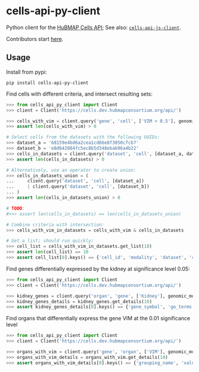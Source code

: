 # cells-api-py-client
Python client for the [HuBMAP Cells API](https://github.com/hubmapconsortium/cross_modality_query);
See also: [`cells-api-js-client`](https://github.com/hubmapconsortium/cells-api-js-client#readme).

Contributors start [here](https://github.com/hubmapconsortium/cells-api-py-client/blob/main/README-contrib.md#readme).

## Usage

Install from pypi:
```
pip install cells-api-py-client
```

Find cells with different criteria, and intersect resulting sets:
```python
>>> from cells_api_py_client import Client
>>> client = Client('https://cells.dev.hubmapconsortium.org/api/')

>>> cells_with_vim = client.query('gene', 'cell', ['VIM > 0.5'], genomic_modality='rna')
>>> assert len(cells_with_vim) > 0

# Select cells from the datasets with the following UUIDs:
>>> dataset_a = '68159e4bd6a2cea1cd66e8f3050cfcb7'
>>> dataset_b = 'e8d642084fc5ec8b5d348ebab96a4b22'
>>> cells_in_datasets = client.query('dataset', 'cell', [dataset_a, dataset_b])
>>> assert len(cells_in_datasets) > 0

# Alternatively, use an operator to create union:
>>> cells_in_datasets_union = (
...     client.query('dataset', 'cell', [dataset_a])
...     | client.query('dataset', 'cell', [dataset_b])
... )
>>> assert len(cells_in_datasets_union) > 0

# TODO:
#>>> assert len(cells_in_datasets) == len(cells_in_datasets_union)

# Combine criteria with intersection:
>>> cells_with_vim_in_datasets = cells_with_vim & cells_in_datasets

# Get a list; should run quickly:
>>> cell_list = cells_with_vim_in_datasets.get_list(10)
>>> assert len(cell_list) == 10
>>> assert cell_list[0].keys() == {'cell_id', 'modality', 'dataset', 'clusters', 'protein_mean', 'protein_total', 'protein_covar'}

```

Find genes differentially expressed by the kidney at significance level 0.05:
```python
>>> from cells_api_py_client import Client
>>> client = Client('https://cells.dev.hubmapconsortium.org/api/')

>>> kidney_genes = client.query('organ', 'gene', ['Kidney'], genomic_modality='rna', p_value=0.05)
>>> kidney_genes_details = kidney_genes.get_details(10)
>>> assert kidney_genes_details[0].keys() == {'gene_symbol', 'go_terms', 'values'}

```

Find organs that differentially express the gene VIM at the 0.01 significance level
```python
>>> from cells_api_py_client import Client
>>> client = Client('https://cells.dev.hubmapconsortium.org/api/')

>>> organs_with_vim = client.query('gene', 'organ', ['VIM'], genomic_modality='rna', p_value=0.01)
>>> organs_with_vim_details = organs_with_vim.get_details(10)
>>> assert organs_with_vim_details[0].keys() == {'grouping_name', 'values'}

```
